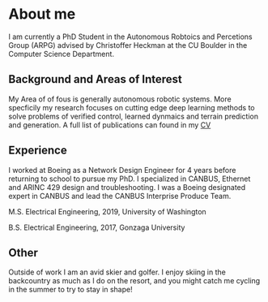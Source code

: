 # About me
I am currently a PhD Student in the Autonomous Robtoics and Percetions Group (ARPG) advised by Christoffer Heckman at the CU Boulder in the Computer Science Department.

## Background and Areas of Interest
My Area of of fous is generally autonomous robotic systems. More specficily my research focuses on cutting edge deep learning methods to solve problems of verified control, learned dynmaics and terrain prediction and generation. A full list of publications can found in my <a href="https://alre5639.github.io/Alec_CV.pdf" target="_blank">CV</a>



## Experience 
I worked at Boeing as a Network Design Engineer for 4 years before returning to school to pursue my PhD. I specialized in CANBUS, Ethernet and ARINC 429 design and troubleshooting. I was a Boeing designated expert in CANBUS and lead the CANBUS Interprise Produce Team.

M.S. Electrical Engineering, 2019, University of Washington

B.S. Electrical Engineering, 2017, Gonzaga University

## Other
Outside of work I am an avid skier and golfer. I enjoy skiing in the backcountry as much as I do on the resort, and you might catch me cycling in the summer to try to stay in shape!

